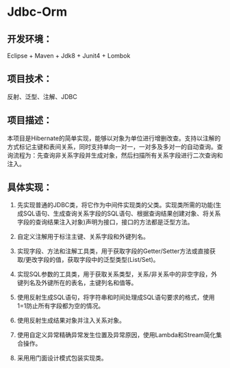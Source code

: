 # Jdbc-Orm

## 开发环境：
Eclipse + Maven + Jdk8 + Junit4 + Lombok  

## 项目技术：
反射、泛型、注解、JDBC  

## 项目描述：
本项目是Hibernate的简单实现，能够以对象为单位进行增删改查。支持以注解的方式标记主键和表间关系，同时支持单向一对一，一对多及多对一的自动查询。查询流程为：先查询非关系字段并生成对象，然后扫描所有关系字段进行二次查询和注入。  

## 具体实现：  
1. 先实现普通的JDBC类，将它作为中间件实现类的父类。实现类所需的功能(生成SQL语句、生成查询关系字段的SQL语句、根据查询结果创建对象、将关系字段的查询结果注入对象)声明为接口，接口的方法都是泛型方法。

2. 自定义注解用于标注主键、关系字段和外键列名。

3. 实现字段、方法和注解工具类，用于获取字段的Getter/Setter方法或直接获取/更改字段的值，获取字段中的泛型类型(List/Set)。

4. 实现SQL参数的工具类，用于获取关系类型，关系/非关系中的非空字段，外键列名及外键所在的表名，主键列名和值等。

5. 使用反射生成SQL语句，将字符串和时间处理成SQL语句要求的格式，使用1=1防止所有字段都为空的情况。

6. 使用反射生成结果对象并注入关系对象。

7. 使用自定义异常精确异常发生位置及异常原因，使用Lambda和Stream简化集合操作。

8. 采用用门面设计模式包装实现类。